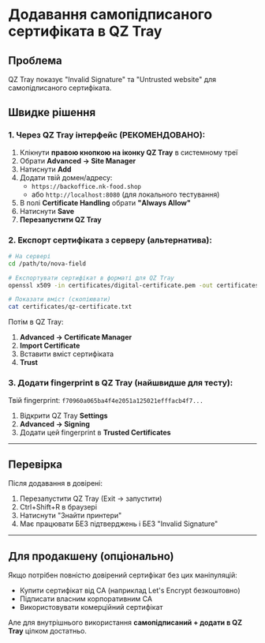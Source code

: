 # Додавання самопідписаного сертифіката в QZ Tray

## Проблема
QZ Tray показує "Invalid Signature" та "Untrusted website" для самопідписаного сертифіката.

## Швидке рішення

### 1. Через QZ Tray інтерфейс (РЕКОМЕНДОВАНО):

1. Клікнути **правою кнопкою на іконку QZ Tray** в системному треї
2. Обрати **Advanced → Site Manager**
3. Натиснути **Add**
4. Додати твій домен/адресу:
   - `https://backoffice.nk-food.shop`
   - або `http://localhost:8080` (для локального тестування)
5. В полі **Certificate Handling** обрати **"Always Allow"**
6. Натиснути **Save**
7. **Перезапустити QZ Tray**

### 2. Експорт сертифіката з серверу (альтернатива):

```bash
# На сервері
cd /path/to/nova-field

# Експортувати сертифікат в форматі для QZ Tray
openssl x509 -in certificates/digital-certificate.pem -out certificates/qz-certificate.txt -outform PEM

# Показати вміст (скопіювати)
cat certificates/qz-certificate.txt
```

Потім в QZ Tray:
1. **Advanced → Certificate Manager**
2. **Import Certificate**
3. Вставити вміст сертифіката
4. **Trust**

### 3. Додати fingerprint в QZ Tray (найшвидше для тесту):

Твій fingerprint: `f70960a065ba4f4e2051a125021efffacb4f7...`

1. Відкрити QZ Tray **Settings**
2. **Advanced → Signing**
3. Додати цей fingerprint в **Trusted Certificates**

---

## Перевірка

Після додавання в довірені:
1. Перезапустити QZ Tray (Exit → запустити)
2. Ctrl+Shift+R в браузері
3. Натиснути "Знайти принтери"
4. Має працювати БЕЗ підтверджень і БЕЗ "Invalid Signature"

---

## Для продакшену (опціонально)

Якщо потрібен повністю довірений сертифікат без цих маніпуляцій:
- Купити сертифікат від CA (наприклад Let's Encrypt безкоштовно)
- Підписати власним корпоративним CA
- Використовувати комерційний сертифікат

Але для внутрішнього використання **самопідписаний + додати в QZ Tray** цілком достатньо.

